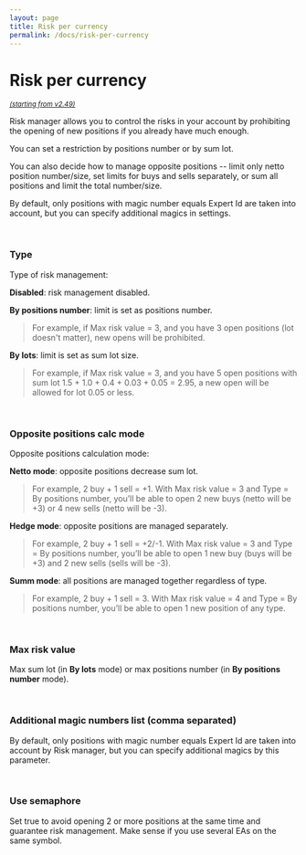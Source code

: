 ```yaml
---
layout: page
title: Risk per currency
permalink: /docs/risk-per-currency
---
```


# Risk per currency

<sup>[*(starting from v2.49)*](/docs/versions-history#20221007-249)</sup>

Risk manager allows you to control the risks in your account by prohibiting the opening of new positions if you already have much enough.

You can set a restriction by positions number or by sum lot.

You can also decide how to manage opposite positions -- limit only netto position number/size, set limits for buys and sells separately, or sum all positions and limit the total number/size.

By default, only positions with magic number equals Expert Id are taken into account, but you can specify additional magics in settings.

<br />

### Type

Type of risk management:

**Disabled**: risk management disabled.

**By positions number**: limit is set as positions number.

> For example, if Max risk value = 3, and you have 3 open positions (lot doesn't matter), new opens will be prohibited.

**By lots**: limit is set as sum lot size.

> For example, if Max risk value = 3, and you have 5 open positions with sum lot 1.5 + 1.0 + 0.4 + 0.03 + 0.05 = 2.95, a new open will be allowed for lot 0.05 or less.

<br />

### Opposite positions calc mode

Opposite positions calculation mode:

**Netto mode**: opposite positions decrease sum lot.

> For example, 2 buy + 1 sell = +1. With Max risk value = 3 and Type = By positions number, you’ll be able to open 2 new buys (netto will be +3) or 4 new sells (netto will be -3).

**Hedge mode**: opposite positions are managed separately.

> For example, 2 buy + 1 sell = +2/-1. With Max risk value = 3 and Type = By positions number, you’ll be able to open 1 new buy (buys will be +3) and 2 new sells (sells will be -3).

**Summ mode**: all positions are managed together regardless of type.

> For example, 2 buy + 1 sell = 3. With Max risk value = 4 and Type = By positions number, you’ll be able to open 1 new position of any type.

<br />

### Max risk value

Max sum lot (in **By lots** mode) or max positions number (in **By positions number** mode).

<br />

### Additional magic numbers list (comma separated)

By default, only positions with magic number equals Expert Id are taken into account by Risk manager, but you can specify additional magics by this parameter.

<br />

### Use semaphore

Set true to avoid opening 2 or more positions at the same time and guarantee risk management. Make sense if you use several EAs on the same symbol.


